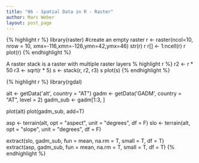```yaml
---
title: "06 - Spatial Data in R - Raster"
author: Marc Weber
layout: post_page
---
```


{% highlight r %}
library(raster)
#create an empty raster
r <- raster(ncol=10, nrow = 10, xmx=-116,xmn=-126,ymn=42,ymx=46)
str(r)
r
r[] <- 1:ncell(r)
r
plot(r)
{% endhighlight %}

A raster stack is a raster with multiple raster layers
% highlight r %}
r2 <- r * 50
r3 <- sqrt(r * 5)
s <- stack(r, r2, r3)
s
plot(s)
{% endhighlight %}

{% highlight r %}
library(rgdal)

alt <- getData('alt', country = "AT")
gadm <- getData('GADM', country = "AT", level = 2)
gadm_sub <- gadm[1:3, ]

plot(alt)
plot(gadm_sub, add=T)

asp <- terrain(alt, opt = "aspect", unit = "degrees", df = F)
slo <- terrain(alt, opt = "slope", unit = "degrees", df = F)

extract(slo, gadm_sub, fun = mean, na.rm = T, small = T, df = T)
extract(asp, gadm_sub, fun = mean, na.rm = T, small = T, df = T)
{% endhighlight %}

